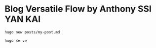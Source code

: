 # Blog Versatile Flow by Anthony SSI YAN KAI

```
hugo new posts/my-post.md
```

```
hugo serve
```
